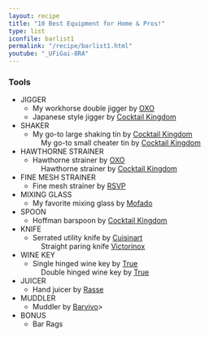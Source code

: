 ```yaml
---
layout: recipe
title: "10 Best Equipment for Home & Pros!"
type: list
iconfile: barlist1
permalink: "/recipe/barlist1.html"
youtube: "_UFiGai-8RA"
---
```


### Tools

- JIGGER
    - My workhorse double jigger by <a href="https://amzn.to/3lmmKrK" target="_blank">OXO</a>
    - Japanese style jigger by <a href="https://amzn.to/3mtKqMa" target="_blank">Cocktail Kingdom</a>
- SHAKER
    - My go-to large shaking tin by <a href="https://amzn.to/33vnMLJ" target="_blank">Cocktail Kingdom</a>
	<dd>My go-to small cheater tin by <a href="https://amzn.to/3qecbe5" target="_blank">Cocktail Kingdom</a>
- HAWTHORNE STRAINER
    - Hawthorne strainer by <a href="https://amzn.to/2VBUSWh" target="_blank">OXO</a>
	<dd>Hawthorne strainer by <a href="https://amzn.to/36smrY7" target="_blank">Cocktail Kingdom</a>
- FINE MESH STRAINER
    - Fine mesh strainer by <a href="https://amzn.to/4akT1dn" target="_blank">RSVP</a>
- MIXING GLASS
    - My favorite mixing glass by <a href="https://amzn.to/46KrrTX" target="_blank">Mofado</a>
- SPOON
    - Hoffman barspoon by <a href="https://amzn.to/3wkkDhg" target="_blank">Cocktail Kingdom</a>
- KNIFE
    - Serrated utility knife by <a href="https://amzn.to/3qg8nsB" target="_blank">Cuisinart</a>
	<dd>Straight paring knife <a href="https://amzn.to/3ln3wSM" target="_blank">Victorinox</a>
- WINE KEY
    - Single hinged wine key by <a href="https://amzn.to/39tNMex" target="_blank">True</a>
	<dd>Double hinged wine key by <a href="https://amzn.to/3mtKlrS" target="_blank">True</a>
- JUICER
    - Hand juicer by <a href="https://amzn.to/3ioOwFe" target="_blank">Rasse</a>
- MUDDLER
    - Muddler by <a href="https://amzn.to/2VqXZjr" target="_blank">Barvivo</a>>
- BONUS
    - Bar Rags
